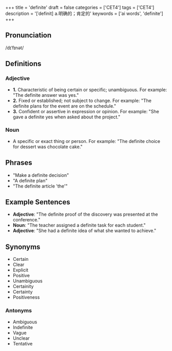 +++
title = 'definite'
draft = false
categories = ['CET4']
tags = ['CET4']
description = '[ˈdefinit] a.明确的；肯定的'
keywords = ['ai words', 'definite']
+++

## Pronunciation
/dɪˈfɪnət/

## Definitions
### Adjective
- **1.** Characteristic of being certain or specific; unambiguous. For example: "The definite answer was yes."
- **2.** Fixed or established; not subject to change. For example: "The definite plans for the event are on the schedule."
- **3.** Confident or assertive in expression or opinion. For example: "She gave a definite yes when asked about the project."

### Noun
- A specific or exact thing or person. For example: "The definite choice for dessert was chocolate cake."

## Phrases
- "Make a definite decision"
- "A definite plan"
- "The definite article 'the'"

## Example Sentences
- **Adjective**: "The definite proof of the discovery was presented at the conference."
- **Noun**: "The teacher assigned a definite task for each student."
- **Adjective**: "She had a definite idea of what she wanted to achieve."

## Synonyms
- Certain
- Clear
- Explicit
- Positive
- Unambiguous
- Certainity
- Certainty
- Positiveness

### Antonyms
- Ambiguous
- Indefinite
- Vague
- Unclear
- Tentative
